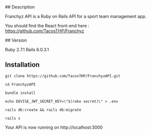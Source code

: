 ## Description

Franchyz API is a Ruby on Rails API for a sport team management app.

You should find the React front-end here : https://github.com/TacosTHP/Franchyz

## Version

Ruby 2.7.1
Rails 6.0.3.1

## Installation

`git clone https://github.com/TacosTHP/FranchyzAPI.git`

`cd FranchyzAPI`

`bundle install`

`echo DEVISE_JWT_SECRET_KEY=\"$(rake secret)\" > .env`

`rails db:create && rails db:migrate`

`rails s`

Your API is now running on http://localhost:3000